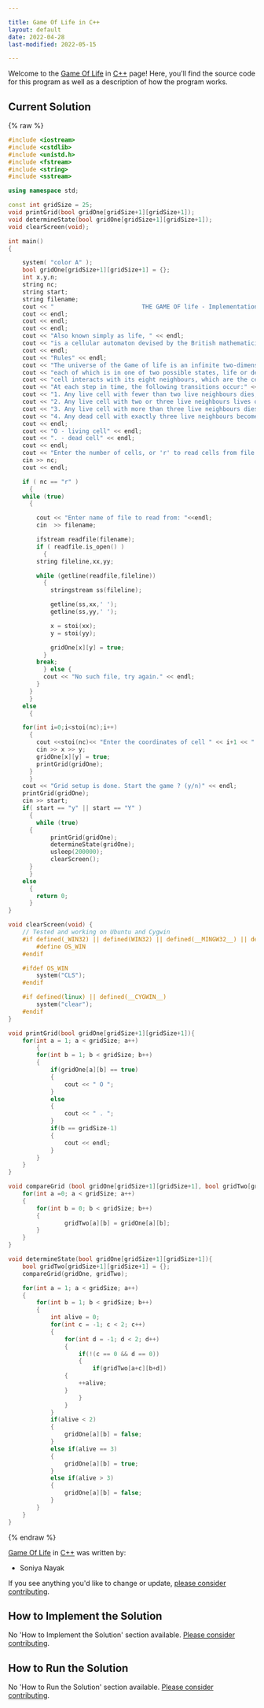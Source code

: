 ```yaml
---

title: Game Of Life in C++
layout: default
date: 2022-04-28
last-modified: 2022-05-15

---
```


Welcome to the [Game Of Life](https://sampleprograms.io/projects/game-of-life) in [C++](https://sampleprograms.io/languages/c-plus-plus) page! Here, you'll find the source code for this program as well as a description of how the program works.

## Current Solution

{% raw %}

```c++
#include <iostream>
#include <cstdlib>
#include <unistd.h>
#include <fstream>
#include <string>
#include <sstream>

using namespace std;

const int gridSize = 25;
void printGrid(bool gridOne[gridSize+1][gridSize+1]);
void determineState(bool gridOne[gridSize+1][gridSize+1]);
void clearScreen(void);

int main()
{

    system( "color A" );
    bool gridOne[gridSize+1][gridSize+1] = {};
    int x,y,n;
    string nc;
    string start;
    string filename;
    cout << "                         THE GAME OF life - Implementation in C++" << endl;
    cout << endl;
    cout << endl;
    cout << endl;
    cout << "Also known simply as life, " << endl;
    cout << "is a cellular automaton devised by the British mathematician John Horton Conway in 1970." << endl;
    cout << endl;
    cout << "Rules" << endl;
    cout << "The universe of the Game of life is an infinite two-dimensional orthogonal grid of square cells," << endl;
    cout << "each of which is in one of two possible states, life or dead. Every" << endl;
    cout << "cell interacts with its eight neighbours, which are the cells that are horizontally, vertically, or diagonally adjacent." << endl;
    cout << "At each step in time, the following transitions occur:" << endl;
    cout << "1. Any live cell with fewer than two live neighbours dies, as if caused by under-population." << endl;
    cout << "2. Any live cell with two or three live neighbours lives on to the next generation." << endl;
    cout << "3. Any live cell with more than three live neighbours dies, as if by over-population." << endl;
    cout << "4. Any dead cell with exactly three live neighbours becomes a live cell, as if by reproduction." << endl;
    cout << endl;
    cout << "O - living cell" << endl;
    cout << ". - dead cell" << endl;
    cout << endl;
    cout << "Enter the number of cells, or 'r' to read cells from file: ";
    cin >> nc;
    cout << endl;

    if ( nc == "r" )
      {
	while (true)
	  {

	    cout << "Enter name of file to read from: "<<endl;
	    cin  >> filename;

	    ifstream readfile(filename);
	    if ( readfile.is_open() )
	      {
		string fileline,xx,yy;

		while (getline(readfile,fileline))
		  {
		    stringstream ss(fileline);

		    getline(ss,xx,' ');
		    getline(ss,yy,' ');

		    x = stoi(xx);
		    y = stoi(yy);

		    gridOne[x][y] = true;
		  }
		break;
	      } else {
	      cout << "No such file, try again." << endl;
	    }
	  }
      }
    else
      {

	for(int i=0;i<stoi(nc);i++)
	  {
	    cout <<stoi(nc)<< "Enter the coordinates of cell " << i+1 << " : ";
	    cin >> x >> y;
	    gridOne[x][y] = true;
	    printGrid(gridOne);
	  }
      }
    cout << "Grid setup is done. Start the game ? (y/n)" << endl;
    printGrid(gridOne);
    cin >> start;
    if( start == "y" || start == "Y" )
      {
        while (true)
	  {
            printGrid(gridOne);
            determineState(gridOne);
            usleep(200000);
            clearScreen();
	  }
      }
    else
      {
        return 0;
      }
}

void clearScreen(void) {
    // Tested and working on Ubuntu and Cygwin
    #if defined(_WIN32) || defined(WIN32) || defined(__MINGW32__) || defined(__BORLANDC__)
        #define OS_WIN
    #endif

    #ifdef OS_WIN
        system("CLS");
    #endif

    #if defined(linux) || defined(__CYGWIN__)
        system("clear");
    #endif
}

void printGrid(bool gridOne[gridSize+1][gridSize+1]){
    for(int a = 1; a < gridSize; a++)
        {
        for(int b = 1; b < gridSize; b++)
        {
            if(gridOne[a][b] == true)
            {
                cout << " O ";
            }
            else
            {
                cout << " . ";
            }
            if(b == gridSize-1)
            {
                cout << endl;
            }
        }
    }
}

void compareGrid (bool gridOne[gridSize+1][gridSize+1], bool gridTwo[gridSize+1][gridSize+1]){
    for(int a =0; a < gridSize; a++)
    {
        for(int b = 0; b < gridSize; b++)
        {
                gridTwo[a][b] = gridOne[a][b];
        }
    }
}

void determineState(bool gridOne[gridSize+1][gridSize+1]){
    bool gridTwo[gridSize+1][gridSize+1] = {};
    compareGrid(gridOne, gridTwo);

    for(int a = 1; a < gridSize; a++)
    {
        for(int b = 1; b < gridSize; b++)
        {
            int alive = 0;
            for(int c = -1; c < 2; c++)
            {
                for(int d = -1; d < 2; d++)
                {
                    if(!(c == 0 && d == 0))
                    {
                        if(gridTwo[a+c][b+d])
				{
					++alive;
				}
                    }
                }
            }
            if(alive < 2)
            {
                gridOne[a][b] = false;
            }
            else if(alive == 3)
            {
                gridOne[a][b] = true;
            }
            else if(alive > 3)
            {
                gridOne[a][b] = false;
            }
        }
    }
}
```

{% endraw %}

[Game Of Life](https://sampleprograms.io/projects/game-of-life) in [C++](https://sampleprograms.io/languages/c-plus-plus) was written by:

- Soniya Nayak

If you see anything you'd like to change or update, [please consider contributing](https://github.com/TheRenegadeCoder/sample-programs).

## How to Implement the Solution

No 'How to Implement the Solution' section available. [Please consider contributing](https://github.com/TheRenegadeCoder/sample-programs-website).

## How to Run the Solution

No 'How to Run the Solution' section available. [Please consider contributing](https://github.com/TheRenegadeCoder/sample-programs-website).